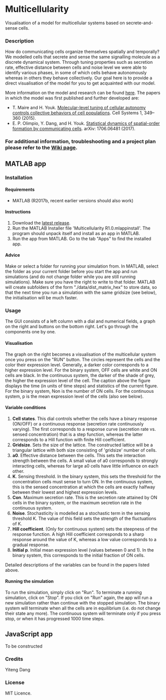 # Multicellularity
Visualisation of a model for multicellular systems based on secrete-and-sense cells.  

### Description
How do communicating cells organize themselves spatially and temporally? We modelled cells that secrete and sense the same signalling molecule as a discrete dynamical system. Through tuning properties such as secretion rate, effective distance between cells and noise level we were able to identify various phases, in some of which cells behave autonomously whereas in others they behave collectively. Our goal here is to provide a direct visualisation of the model for you to get acquainted with our model. 

More information on the model and research can be found [here](http://youklab.org/research.html). The papers in which the model was first published and further developed are:
*  T. Maire and H. Youk. [Molecular-level tuning of cellular autonomy controls collective behaviors of cell populations](http://www.youklab.org/papers/CellSystems2015_Maire.pdf). Cell Systems 1, 349–360 (2015).
* E. P. Olimpio, Y. Dang, and H. Youk. [Statistical dynamics of spatial-order formation by communicating cells](https://arxiv.org/abs/1706.06481). arXiv: 1706.06481 (2017).

### **For additional information, troubleshooting and a project plan please refer to the [Wiki page](https://github.com/YitengD/Multicellularity/wiki).**

## MATLAB app
### Installation
#### Requirements
* MATLAB (R2017b, recent earlier versions should also work)

#### Instructions
1. Download the [latest release](https://github.com/YitengD/Multicellularity/releases). 
2. Run the MATLAB Installer file 'Multicellularity R1.0.mlappinstall'. The program should unpack itself and install as an app in MATLAB. 
3. Run the app from MATLAB. Go to the tab "Apps" to find the installed app.

#### Advice
Make or select a folder for running your simulation from. In MATLAB, select the folder as your current folder before you start the app and run simulations (and do not change folder while you are still running simulations). Make sure you have the right to write to that folder. MATLAB will create subfolders of the form "./data/dist_matrix_hex" to store data, so that the next time you run a simulation with the same gridsize (see below), the initialisation will be much faster.

### Usage
The GUI consists of a left column with a dial and numerical fields, a graph on the right and buttons on the bottom right. Let's go through the components one by one.

#### Visualisation
The graph on the right becomes a visualisation of the multicellular system once you press on the "RUN" button. The circles represent the cells and the color their expression level. Generally, a darker color corresponds to a higher expression level. For the binary system, OFF cells are white and ON cells are black. In the continuous system, the darker of the shade of grey, the higher the expression level of the cell. 
The caption above the figure displays the time (in units of time steps) and statistics of the current figure. For the binary system, Non is the number of ON cells. For the continuous system, p is the mean expression level of the cells (also see below).

#### Variable conditions
1. **Cell states**. This dial controls whether the cells have a binary response (ON/OFF) or a continuous response (secretion rate continuously varying). The first corresponds to a response curve (secretion rate vs. sensed concentration) that is a step function, whereas the latter corresponds to a Hill function with finite Hill coefficient.
2. **Gridsize**. Sets the size of the lattice. The constructed lattice will be a triangular lattice with both size consisting of 'gridsize' number of cells.
3. **a0**. Effective distance between the cells. This sets the interaction strength between the cells. A small value of a0 corresponds to strongly interacting cells, whereas for large a0 cells have little influence on each other.
4. **K**. Sensing threshold. In the binary system, this sets the threshold for the concentration cells must sense to turn ON. In the continuous system, this is the sensed concentration at which the cells are exactly halfway between their lowest and highest expression levels.
5. **Con**. Maximum secretion rate. This is the secretion rate attained by ON cells in the binary system, or the maximum secretion rate in the continuous system.
6. **Noise**. Stochasticity is modelled as a stochastic term in the sensing threshold K. The value of this field sets the strength of the fluctuations of K. 
7. **Hill coefficient**. (Only for continuous system) sets the steepness of the response function. A high Hill coefficient corresponds to a sharp response around the value of K, whereas a low value corresponds to a gradual response.
8. **Initial p**. Initial mean expression level (values between 0 and 1). In the binary system, this corresponds to the initial fraction of ON cells. 

Detailed descriptions of the variables can be found in the papers listed above.

#### Running the simulation
To run the simulation, simply click on "Run". To terminate a running simulation, click on "Stop". If you click on "Run" again, the app will run a new simulation rather than continue with the stopped simulation. The binary system will terminate when all the cells are in equilibrium (i.e. do not change their state any more). The continuous system will terminate only if you press stop, or when it has progressed 1000 time steps.

## JavaScript app
To be constructed

### Credits
Yiteng Dang

### License
MIT Licence.
